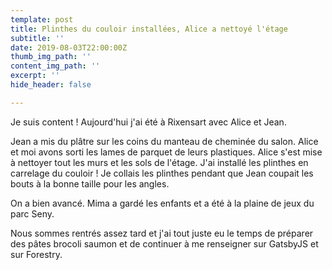 ```yaml
---
template: post
title: Plinthes du couloir installées, Alice a nettoyé l'étage
subtitle: ''
date: 2019-08-03T22:00:00Z
thumb_img_path: ''
content_img_path: ''
excerpt: ''
hide_header: false

---
```

Je suis content ! Aujourd'hui j'ai été à Rixensart avec Alice et Jean.

Jean a mis du plâtre sur les coins du manteau de cheminée du salon. Alice et moi avons sorti les lames de parquet de leurs plastiques. Alice s'est mise à nettoyer tout les murs et les sols de l'étage. J'ai installé les plinthes en carrelage du couloir ! Je collais les plinthes pendant que Jean coupait les bouts à la bonne taille pour les angles.

On a bien avancé. Mima a gardé les enfants et a été à la plaine de jeux du parc Seny.

Nous sommes rentrés assez tard et j'ai tout juste eu le temps de préparer des pâtes brocoli saumon et de continuer à me renseigner sur GatsbyJS et sur Forestry.